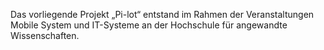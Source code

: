 Das vorliegende Projekt „Pi-lot“ entstand im Rahmen der Veranstaltungen Mobile System und IT-Systeme an der Hochschule für angewandte Wissenschaften. 
